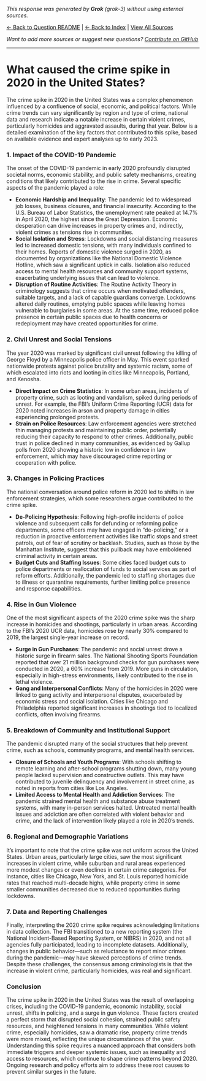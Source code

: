 <!-- 
Generated by: grok
Model: grok-3
Prompt type: default
Generated at: 2025-06-12T20:54:25.148635
-->

*This response was generated by **Grok** (grok-3) without using external sources.*

[← Back to Question README](README.md) | [← Back to Index](../README.md) | [View All Sources](../allsources.md)

*Want to add more sources or suggest new questions? [Contribute on GitHub](https://github.com/justinwest/SuggestedSources)*

---

# What caused the crime spike in 2020 in the United States?

The crime spike in 2020 in the United States was a complex phenomenon influenced by a confluence of social, economic, and political factors. While crime trends can vary significantly by region and type of crime, national data and research indicate a notable increase in certain violent crimes, particularly homicides and aggravated assaults, during that year. Below is a detailed examination of the key factors that contributed to this spike, based on available evidence and expert analyses up to early 2023.

### 1. **Impact of the COVID-19 Pandemic**
The onset of the COVID-19 pandemic in early 2020 profoundly disrupted societal norms, economic stability, and public safety mechanisms, creating conditions that likely contributed to the rise in crime. Several specific aspects of the pandemic played a role:
- **Economic Hardship and Inequality**: The pandemic led to widespread job losses, business closures, and financial insecurity. According to the U.S. Bureau of Labor Statistics, the unemployment rate peaked at 14.7% in April 2020, the highest since the Great Depression. Economic desperation can drive increases in property crimes and, indirectly, violent crimes as tensions rise in communities.
- **Social Isolation and Stress**: Lockdowns and social distancing measures led to increased domestic tensions, with many individuals confined to their homes. Reports of domestic violence surged in 2020, as documented by organizations like the National Domestic Violence Hotline, which saw a significant uptick in calls. Isolation also reduced access to mental health resources and community support systems, exacerbating underlying issues that can lead to violence.
- **Disruption of Routine Activities**: The Routine Activity Theory in criminology suggests that crime occurs when motivated offenders, suitable targets, and a lack of capable guardians converge. Lockdowns altered daily routines, emptying public spaces while leaving homes vulnerable to burglaries in some areas. At the same time, reduced police presence in certain public spaces due to health concerns or redeployment may have created opportunities for crime.

### 2. **Civil Unrest and Social Tensions**
The year 2020 was marked by significant civil unrest following the killing of George Floyd by a Minneapolis police officer in May. This event sparked nationwide protests against police brutality and systemic racism, some of which escalated into riots and looting in cities like Minneapolis, Portland, and Kenosha.
- **Direct Impact on Crime Statistics**: In some urban areas, incidents of property crime, such as looting and vandalism, spiked during periods of unrest. For example, the FBI’s Uniform Crime Reporting (UCR) data for 2020 noted increases in arson and property damage in cities experiencing prolonged protests.
- **Strain on Police Resources**: Law enforcement agencies were stretched thin managing protests and maintaining public order, potentially reducing their capacity to respond to other crimes. Additionally, public trust in police declined in many communities, as evidenced by Gallup polls from 2020 showing a historic low in confidence in law enforcement, which may have discouraged crime reporting or cooperation with police.

### 3. **Changes in Policing Practices**
The national conversation around police reform in 2020 led to shifts in law enforcement strategies, which some researchers argue contributed to the crime spike.
- **De-Policing Hypothesis**: Following high-profile incidents of police violence and subsequent calls for defunding or reforming police departments, some officers may have engaged in “de-policing,” or a reduction in proactive enforcement activities like traffic stops and street patrols, out of fear of scrutiny or backlash. Studies, such as those by the Manhattan Institute, suggest that this pullback may have emboldened criminal activity in certain areas.
- **Budget Cuts and Staffing Issues**: Some cities faced budget cuts to police departments or reallocation of funds to social services as part of reform efforts. Additionally, the pandemic led to staffing shortages due to illness or quarantine requirements, further limiting police presence and response capabilities.

### 4. **Rise in Gun Violence**
One of the most significant aspects of the 2020 crime spike was the sharp increase in homicides and shootings, particularly in urban areas. According to the FBI’s 2020 UCR data, homicides rose by nearly 30% compared to 2019, the largest single-year increase on record.
- **Surge in Gun Purchases**: The pandemic and social unrest drove a historic surge in firearm sales. The National Shooting Sports Foundation reported that over 21 million background checks for gun purchases were conducted in 2020, a 60% increase from 2019. More guns in circulation, especially in high-stress environments, likely contributed to the rise in lethal violence.
- **Gang and Interpersonal Conflicts**: Many of the homicides in 2020 were linked to gang activity and interpersonal disputes, exacerbated by economic stress and social isolation. Cities like Chicago and Philadelphia reported significant increases in shootings tied to localized conflicts, often involving firearms.

### 5. **Breakdown of Community and Institutional Support**
The pandemic disrupted many of the social structures that help prevent crime, such as schools, community programs, and mental health services.
- **Closure of Schools and Youth Programs**: With schools shifting to remote learning and after-school programs shutting down, many young people lacked supervision and constructive outlets. This may have contributed to juvenile delinquency and involvement in street crime, as noted in reports from cities like Los Angeles.
- **Limited Access to Mental Health and Addiction Services**: The pandemic strained mental health and substance abuse treatment systems, with many in-person services halted. Untreated mental health issues and addiction are often correlated with violent behavior and crime, and the lack of intervention likely played a role in 2020’s trends.

### 6. **Regional and Demographic Variations**
It’s important to note that the crime spike was not uniform across the United States. Urban areas, particularly large cities, saw the most significant increases in violent crime, while suburban and rural areas experienced more modest changes or even declines in certain crime categories. For instance, cities like Chicago, New York, and St. Louis reported homicide rates that reached multi-decade highs, while property crime in some smaller communities decreased due to reduced opportunities during lockdowns.

### 7. **Data and Reporting Challenges**
Finally, interpreting the 2020 crime spike requires acknowledging limitations in data collection. The FBI transitioned to a new reporting system (the National Incident-Based Reporting System, or NIBRS) in 2020, and not all agencies fully participated, leading to incomplete datasets. Additionally, changes in public behavior—such as reluctance to report minor crimes during the pandemic—may have skewed perceptions of crime trends. Despite these challenges, the consensus among criminologists is that the increase in violent crime, particularly homicides, was real and significant.

### Conclusion
The crime spike in 2020 in the United States was the result of overlapping crises, including the COVID-19 pandemic, economic instability, social unrest, shifts in policing, and a surge in gun violence. These factors created a perfect storm that disrupted social cohesion, strained public safety resources, and heightened tensions in many communities. While violent crime, especially homicides, saw a dramatic rise, property crime trends were more mixed, reflecting the unique circumstances of the year. Understanding this spike requires a nuanced approach that considers both immediate triggers and deeper systemic issues, such as inequality and access to resources, which continue to shape crime patterns beyond 2020. Ongoing research and policy efforts aim to address these root causes to prevent similar surges in the future.